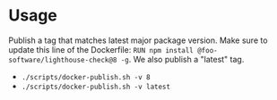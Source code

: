 # Usage

Publish a tag that matches latest major package version. Make sure to update this line of the Dockerfile: `RUN npm install @foo-software/lighthouse-check@8 -g`. We also publish a "latest" tag.

- `./scripts/docker-publish.sh -v 8`
- `./scripts/docker-publish.sh -v latest`
